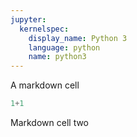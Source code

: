 ```yaml
---
jupyter:
  kernelspec:
    display_name: Python 3
    language: python
    name: python3
---
```


<!-- #region slideshow={"slide_type": "slide"} -->
A markdown cell
<!-- #endregion -->

```python slideshow={"slide_type": ""}
1+1
```

<!-- #region cell_style="center" slideshow={"slide_type": "fragment"} -->
Markdown cell two
<!-- #endregion -->
